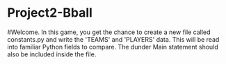 # Project2-Bball
#Welcome. In this game, you get the chance to create a new file called constants.py and write the 'TEAMS' and 'PLAYERS' data. This will be read into familiar Python fields to compare.  The dunder Main statement should also be included inside the file.
